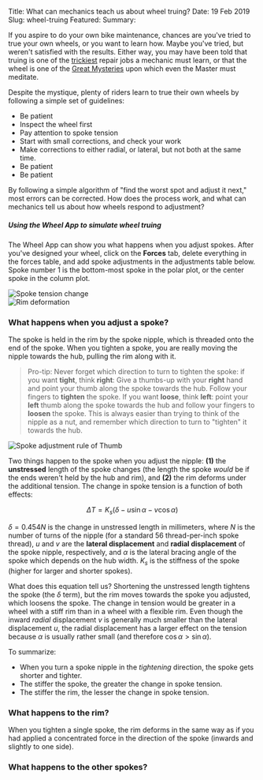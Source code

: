Title: What can mechanics teach us about wheel truing?
Date: 19 Feb 2019
Slug: wheel-truing
Featured:
Summary: 

If you aspire to do your own bike maintenance, chances are you've tried to true your own wheels, or you want to learn how. Maybe you've tried, but weren't satisfied with the results. Either way, you may have been told that truing is one of the [trickiest](https://www.sheldonbrown.com/tooltips/truing.html) repair jobs a mechanic must learn, or that the wheel is one of the [Great Mysteries](https://www.wheelfanatyk.com/blog/wheel-building-tip-no-5-be-a-wheel-whisperer/) upon which even the Master must meditate.

Despite the mystique, plenty of riders learn to true their own wheels by following a simple set of guidelines:

* Be patient
* Inspect the wheel first
* Pay attention to spoke tension
* Start with small corrections, and check your work
* Make corrections to either radial, or lateral, but not both at the same time.
* Be patient
* Be patient

By following a simple algorithm of "find the worst spot and adjust it next," most errors can be corrected. How does the process work, and what can mechanics tell us about how wheels respond to adjustment?

##### Using the Wheel App to simulate wheel truing

The Wheel App can show you what happens when you adjust spokes. After you've designed your wheel, click on the __Forces__ tab, delete everything in the forces table, and add spoke adjustments in the adjustments table below. Spoke number 1 is the bottom-most spoke in the polar plot, or the center spoke in the column plot.

<div class="row">
  <div class="col-sm-6"><img class="img-fluid" alt="Spoke tension change" src=""/></div>
  <div class="col-sm-6"><img class="img-fluid" alt="Rim deformation" src="" /></div>
</div>

### What happens when you adjust a spoke?

The spoke is held in the rim by the spoke nipple, which is threaded onto the end of the spoke. When you tighten a spoke, you are really moving the nipple towards the hub, pulling the rim along with it.

> Pro-tip: Never forget which direction to turn to tighten the spoke: if you want __tight__, think __right__: Give a thumbs-up with your __right__ hand and point your thumb along the spoke towards the hub. Follow your fingers to __tighten__ the spoke. If you want __loose__, think __left__: point your __left__ thumb along the spoke towards the hub and follow your fingers to __loosen__ the spoke. This is always easier than trying to think of the nipple as a nut, and remember which direction to turn to "tighten" it towards the hub.

![Spoke adjustment rule of Thumb]()

Two things happen to the spoke when you adjust the nipple: __(1)__ the __unstressed__ length of the spoke changes (the length the spoke _would_ be if the ends weren't held by the hub and rim), and __(2)__ the rim deforms under the additional tension. The change in spoke tension is a function of both effects:

$$\Delta T = K_s(\delta - u \sin{\alpha} - v \cos{\alpha})$$

$\delta = 0.454 N$ is the change in unstressed length in millimeters, where $N$ is the number of turns of the nipple (for a standard 56 thread-per-inch spoke thread), $u$ and $v$ are the __lateral displacement__ and __radial displacement__ of the spoke nipple, respectively, and $\alpha$ is the lateral bracing angle of the spoke which depends on the hub width. $K_s$ is the stiffness of the spoke (higher for larger and shorter spokes).

What does this equation tell us? Shortening the unstressed length tightens the spoke (the $\delta$ term), but the rim moves towards the spoke you adjusted, which loosens the spoke. The change in tension would be greater in a wheel with a stiff rim than in a wheel with a flexible rim. Even though the inward _radial_ displacement $v$ is generally much smaller than the lateral displacement $u$, the radial displacement has a larger effect on the tension because $\alpha$ is usually rather small (and therefore $\cos{\alpha} > \sin{\alpha})$.

To summarize:

* When you turn a spoke nipple in the _tightening_ direction, the spoke gets shorter and tighter.
* The stiffer the spoke, the greater the change in spoke tension.
* The stiffer the rim, the lesser the change in spoke tension.

### What happens to the rim?

When you tighten a single spoke, the rim deforms in the same way as if you had applied a concentrated force in the direction of the spoke (inwards and slightly to one side).

### What happens to the other spokes?


